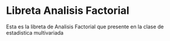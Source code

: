 # Libreta Analisis Factorial

Esta es la libreta de Analisis Factorial que presente en la clase de estadistica multivariada
